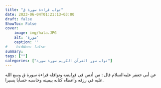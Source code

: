 ```yaml
---
title: "ثواب قراءة سورة ق"
date: 2023-06-04T01:21:13+03:00
draft: false
ShowToc: False
cover:
    image: img/hala.JPG
    alt: 'صورة'
    caption: ''
#    hidden: false
summary: 
tags: [""]
categories: ["ثواب سور القرآن الكريم سورة سورة"]
---
```

عن أبي جعفر عليه‌السلام قال : من أدمن في فرايضه ونوافله قراءة سورة ق
وسع الله عليه في رزقه وأعطاه كتابه بيمينه وحاسبه حسابا يسيرا.

